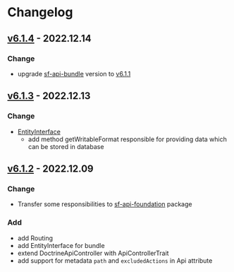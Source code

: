 # Changelog
## [v6.1.4] - 2022.12.14
### Change
- upgrade [sf-api-bundle](https://github.com/grzegorz-jamroz/sf-api-bundle) version to [v6.1.1](https://github.com/grzegorz-jamroz/sf-api-bundle/releases/tag/v6.1.1)

## [v6.1.3] - 2022.12.13
### Change
- [EntityInterface](src/Entity/EntityInterface.php)
  - add method getWritableFormat responsible for providing data which can be stored in database

## [v6.1.2] - 2022.12.09
### Change
- Transfer some responsibilities to [sf-api-foundation](https://github.com/grzegorz-jamroz/sf-api-foundation) package
### Add
- add Routing
- add EntityInterface for bundle
- extend DoctrineApiController with ApiControllerTrait
- add support for metadata `path` and `excludedActions` in Api attribute

[v6.1.4]: https://github.com/grzegorz-jamroz/sf-storage-api-bundle/releases/tag/v6.1.4]
[v6.1.3]: https://github.com/grzegorz-jamroz/sf-storage-api-bundle/releases/tag/v6.1.3]
[v6.1.2]: https://github.com/grzegorz-jamroz/sf-storage-api-bundle/releases/tag/v6.1.2]
